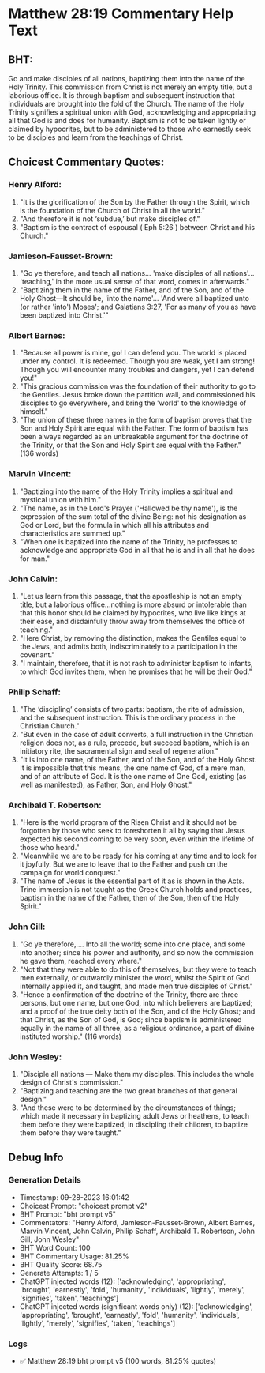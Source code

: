 # Matthew 28:19 Commentary Help Text

## BHT:
Go and make disciples of all nations, baptizing them into the name of the Holy Trinity. This commission from Christ is not merely an empty title, but a laborious office. It is through baptism and subsequent instruction that individuals are brought into the fold of the Church. The name of the Holy Trinity signifies a spiritual union with God, acknowledging and appropriating all that God is and does for humanity. Baptism is not to be taken lightly or claimed by hypocrites, but to be administered to those who earnestly seek to be disciples and learn from the teachings of Christ.

## Choicest Commentary Quotes:
### Henry Alford:
1. "It is the glorification of the Son by the Father through the Spirit, which is the foundation of the Church of Christ in all the world." 
2. "And therefore it is not ‘subdue,’ but make disciples of." 
3. "Baptism is the contract of espousal ( Eph 5:26 ) between Christ and his Church."

### Jamieson-Fausset-Brown:
1. "Go ye therefore, and teach all nations... 'make disciples of all nations'... 'teaching,' in the more usual sense of that word, comes in afterwards."
2. "Baptizing them in the name of the Father, and of the Son, and of the Holy Ghost—It should be, 'into the name'... 'And were all baptized unto (or rather 'into') Moses'; and Galatians 3:27, 'For as many of you as have been baptized into Christ.'"

### Albert Barnes:
1. "Because all power is mine, go! I can defend you. The world is placed under my control. It is redeemed. Though you are weak, yet I am strong! Though you will encounter many troubles and dangers, yet I can defend you!"
2. "This gracious commission was the foundation of their authority to go to the Gentiles. Jesus broke down the partition wall, and commissioned his disciples to go everywhere, and bring the 'world' to the knowledge of himself."
3. "The union of these three names in the form of baptism proves that the Son and Holy Spirit are equal with the Father. The form of baptism has been always regarded as an unbreakable argument for the doctrine of the Trinity, or that the Son and Holy Spirit are equal with the Father." (136 words)

### Marvin Vincent:
1. "Baptizing into the name of the Holy Trinity implies a spiritual and mystical union with him."
2. "The name, as in the Lord's Prayer ('Hallowed be thy name'), is the expression of the sum total of the divine Being: not his designation as God or Lord, but the formula in which all his attributes and characteristics are summed up."
3. "When one is baptized into the name of the Trinity, he professes to acknowledge and appropriate God in all that he is and in all that he does for man."

### John Calvin:
1. "Let us learn from this passage, that the apostleship is not an empty title, but a laborious office...nothing is more absurd or intolerable than that this honor should be claimed by hypocrites, who live like kings at their ease, and disdainfully throw away from themselves the office of teaching."
2. "Here Christ, by removing the distinction, makes the Gentiles equal to the Jews, and admits both, indiscriminately to a participation in the covenant."
3. "I maintain, therefore, that it is not rash to administer baptism to infants, to which God invites them, when he promises that he will be their God."

### Philip Schaff:
1. "The ‘discipling’ consists of two parts: baptism, the rite of admission, and the subsequent instruction. This is the ordinary process in the Christian Church."
2. "But even in the case of adult converts, a full instruction in the Christian religion does not, as a rule, precede, but succeed baptism, which is an initiatory rite, the sacramental sign and seal of regeneration."
3. "It is into one name, of the Father, and of the Son, and of the Holy Ghost. It is impossible that this means, the one name of God, of a mere man, and of an attribute of God. It is the one name of One God, existing (as well as manifested), as Father, Son, and Holy Ghost."

### Archibald T. Robertson:
1. "Here is the world program of the Risen Christ and it should not be forgotten by those who seek to foreshorten it all by saying that Jesus expected his second coming to be very soon, even within the lifetime of those who heard."
2. "Meanwhile we are to be ready for his coming at any time and to look for it joyfully. But we are to leave that to the Father and push on the campaign for world conquest."
3. "The name of Jesus is the essential part of it as is shown in the Acts. Trine immersion is not taught as the Greek Church holds and practices, baptism in the name of the Father, then of the Son, then of the Holy Spirit."

### John Gill:
1. "Go ye therefore,.... Into all the world; some into one place, and some into another; since his power and authority, and so now the commission he gave them, reached every where."
2. "Not that they were able to do this of themselves, but they were to teach men externally, or outwardly minister the word, whilst the Spirit of God internally applied it, and taught, and made men true disciples of Christ."
3. "Hence a confirmation of the doctrine of the Trinity, there are three persons, but one name, but one God, into which believers are baptized; and a proof of the true deity both of the Son, and of the Holy Ghost; and that Christ, as the Son of God, is God; since baptism is administered equally in the name of all three, as a religious ordinance, a part of divine instituted worship." (116 words)

### John Wesley:
1. "Disciple all nations — Make them my disciples. This includes the whole design of Christ's commission."
2. "Baptizing and teaching are the two great branches of that general design."
3. "And these were to be determined by the circumstances of things; which made it necessary in baptizing adult Jews or heathens, to teach them before they were baptized; in discipling their children, to baptize them before they were taught."


## Debug Info
### Generation Details
- Timestamp: 09-28-2023 16:01:42
- Choicest Prompt: "choicest prompt v2"
- BHT Prompt: "bht prompt v5"
- Commentators: "Henry Alford, Jamieson-Fausset-Brown, Albert Barnes, Marvin Vincent, John Calvin, Philip Schaff, Archibald T. Robertson, John Gill, John Wesley"
- BHT Word Count: 100
- BHT Commentary Usage: 81.25%
- BHT Quality Score: 68.75
- Generate Attempts: 1 / 5
- ChatGPT injected words (12):
	['acknowledging', 'appropriating', 'brought', 'earnestly', 'fold', 'humanity', 'individuals', 'lightly', 'merely', 'signifies', 'taken', 'teachings']
- ChatGPT injected words (significant words only) (12):
	['acknowledging', 'appropriating', 'brought', 'earnestly', 'fold', 'humanity', 'individuals', 'lightly', 'merely', 'signifies', 'taken', 'teachings']

### Logs
- ✅ Matthew 28:19 bht prompt v5 (100 words, 81.25% quotes)
